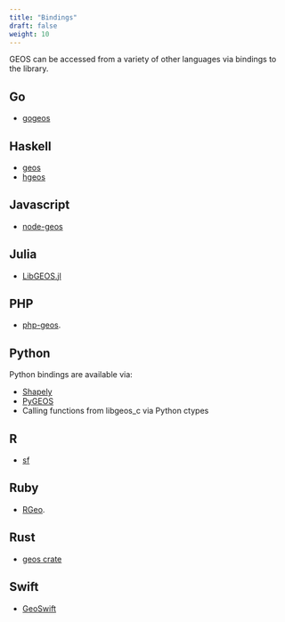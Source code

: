 ```yaml
---
title: "Bindings"
draft: false
weight: 10
---
```


GEOS can be accessed from a variety of other languages via bindings to the library.

## Go
* [gogeos](https://github.com/twpayne/go-geos)

## Haskell
* [geos](http://hackage.haskell.org/package/geos)
* [hgeos](http://hackage.haskell.org/package/hgeos)

## Javascript
* [node-geos](https://github.com/kashif/node-geos)

## Julia
* [LibGEOS.jl](https://github.com/JuliaGeo/LibGEOS.jl)

## PHP
* [php-geos](https://git.osgeo.org/gitea/geos/php-geos).

## Python
Python bindings are available via:

* [Shapely](http://pypi.python.org/pypi/Shapely)
* [PyGEOS](https://github.com/pygeos/pygeos)
* Calling functions from libgeos_c via Python ctypes

## R
* [sf](https://CRAN.R-project.org/package=sf)

## Ruby
* [RGeo](https://github.com/rgeo/rgeo).

## Rust
* [geos crate](https://crates.io/crates/geos)

## Swift
* [GeoSwift](https://github.com/GEOSwift/GEOSwift)
